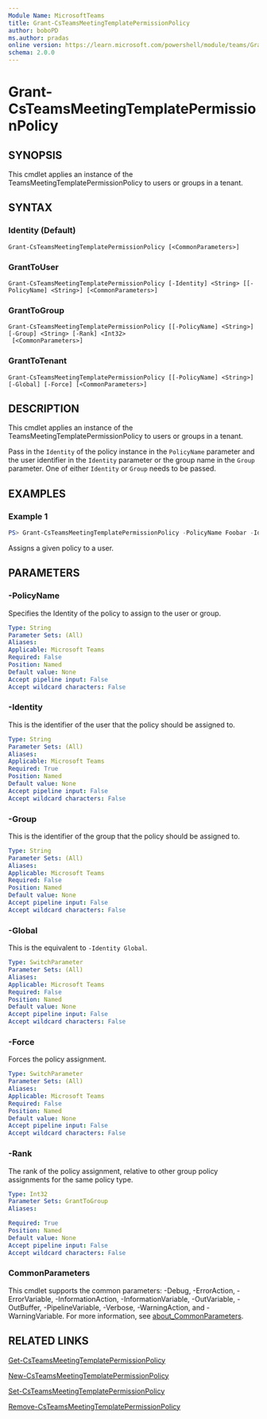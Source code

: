 ```yaml
---
Module Name: MicrosoftTeams
title: Grant-CsTeamsMeetingTemplatePermissionPolicy
author: boboPD
ms.author: pradas
online version: https://learn.microsoft.com/powershell/module/teams/Grant-CsTeamsMeetingTemplatePermissionPolicy
schema: 2.0.0
---
```


# Grant-CsTeamsMeetingTemplatePermissionPolicy

## SYNOPSIS

This cmdlet applies an instance of the TeamsMeetingTemplatePermissionPolicy to users or groups in a tenant.

## SYNTAX

### Identity (Default)
```
Grant-CsTeamsMeetingTemplatePermissionPolicy [<CommonParameters>]
```

### GrantToUser
```
Grant-CsTeamsMeetingTemplatePermissionPolicy [-Identity] <String> [[-PolicyName] <String>] [<CommonParameters>]
```

### GrantToGroup
```
Grant-CsTeamsMeetingTemplatePermissionPolicy [[-PolicyName] <String>] [-Group] <String> [-Rank] <Int32>
 [<CommonParameters>]
```

### GrantToTenant
```
Grant-CsTeamsMeetingTemplatePermissionPolicy [[-PolicyName] <String>] [-Global] [-Force] [<CommonParameters>]
```

## DESCRIPTION

This cmdlet applies an instance of the TeamsMeetingTemplatePermissionPolicy to users or groups in a tenant.

Pass in the `Identity` of the policy instance in the `PolicyName` parameter and the user identifier in the `Identity` parameter or the group name in the `Group` parameter. One of either `Identity` or `Group` needs to be passed.

## EXAMPLES

### Example 1

```powershell
PS> Grant-CsTeamsMeetingTemplatePermissionPolicy -PolicyName Foobar -Identity testuser@test.onmicrosoft.com
```

Assigns a given policy to a user.

## PARAMETERS

### -PolicyName

Specifies the Identity of the policy to assign to the user or group.

```yaml
Type: String
Parameter Sets: (All)
Aliases:
Applicable: Microsoft Teams
Required: False
Position: Named
Default value: None
Accept pipeline input: False
Accept wildcard characters: False
```

### -Identity

This is the identifier of the user that the policy should be assigned to.

```yaml
Type: String
Parameter Sets: (All)
Aliases:
Applicable: Microsoft Teams
Required: True
Position: Named
Default value: None
Accept pipeline input: False
Accept wildcard characters: False
```

### -Group

This is the identifier of the group that the policy should be assigned to.

```yaml
Type: String
Parameter Sets: (All)
Aliases:
Applicable: Microsoft Teams
Required: False
Position: Named
Default value: None
Accept pipeline input: False
Accept wildcard characters: False
```

### -Global

This is the equivalent to `-Identity Global`.

```yaml
Type: SwitchParameter
Parameter Sets: (All)
Aliases:
Applicable: Microsoft Teams
Required: False
Position: Named
Default value: None
Accept pipeline input: False
Accept wildcard characters: False
```

### -Force

Forces the policy assignment.

```yaml
Type: SwitchParameter
Parameter Sets: (All)
Aliases:
Applicable: Microsoft Teams
Required: False
Position: Named
Default value: None
Accept pipeline input: False
Accept wildcard characters: False
```

### -Rank
The rank of the policy assignment, relative to other group policy assignments for the same policy type.

```yaml
Type: Int32
Parameter Sets: GrantToGroup
Aliases:

Required: True
Position: Named
Default value: None
Accept pipeline input: False
Accept wildcard characters: False
```

### CommonParameters
This cmdlet supports the common parameters: -Debug, -ErrorAction, -ErrorVariable, -InformationAction, -InformationVariable, -OutVariable, -OutBuffer, -PipelineVariable, -Verbose, -WarningAction, and -WarningVariable. For more information, see [about_CommonParameters](https://go.microsoft.com/fwlink/?LinkID=113216).

## RELATED LINKS
[Get-CsTeamsMeetingTemplatePermissionPolicy](Get-CsTeamsMeetingTemplatePermissionPolicy.md)

[New-CsTeamsMeetingTemplatePermissionPolicy](New-CsTeamsMeetingTemplatePermissionPolicy.md)

[Set-CsTeamsMeetingTemplatePermissionPolicy](Set-CsTeamsMeetingTemplatePermissionPolicy.md)

[Remove-CsTeamsMeetingTemplatePermissionPolicy](Remove-CsTeamsMeetingTemplatePermissionPolicy.md)
